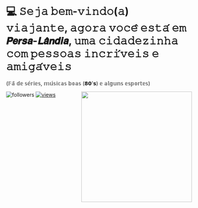 # 💻 𝚂𝚎𝚓𝚊 𝚋𝚎𝚖-𝚟𝚒𝚗𝚍𝚘(𝚊) 𝚟𝚒𝚊𝚓𝚊𝚗𝚝𝚎, 𝚊𝚐𝚘𝚛𝚊 𝚟𝚘𝚌𝚎̂ 𝚎𝚜𝚝𝚊́ 𝚎𝚖 𝙋𝙚𝙧𝙨𝙖-𝙇𝙖̂𝙣𝙙𝙞𝙖, 𝚞𝚖𝚊 𝚌𝚒𝚍𝚊𝚍𝚎𝚣𝚒𝚗𝚑𝚊 𝚌𝚘𝚖 𝚙𝚎𝚜𝚜𝚘𝚊𝚜 𝚒𝚗𝚌𝚛𝚒́𝚟𝚎𝚒𝚜 𝚎 𝚊𝚖𝚒𝚐𝚊́𝚟𝚎𝚒𝚜

(𝔽𝕒̃ 𝕕𝕖 𝕤𝕖́𝕣𝕚𝕖𝕤, 𝕞𝕦́𝕤𝕚𝕔𝕒𝕤 𝕓𝕠𝕒𝕤 (𝟴𝟬'𝘀) 𝕖 𝕒𝕝𝕘𝕦𝕟𝕤 𝕖𝕤𝕡𝕠𝕣𝕥𝕖𝕤)

                                                                                    
 <img align="right" alt="" src="https://media1.giphy.com/media/v1.Y2lkPTc5MGI3NjExa21qcjNhMWI2Y2FwajEzYnR3bG1hdzk5bHk3N3E2YXYwdGd5djQ5NCZlcD12MV9pbnRlcm5hbF9naWZfYnlfaWQmY3Q9Zw/9V8RorZtNTN8jf27k0/giphy.gif"  width="300px"/>
 <img alt="followers" title="Follow me on Github" src="https://custom-icon-badges.herokuapp.com/github/followers/Persa89?color=236ad3&labelColor=1155ba&style=for-the-badge&logo=person-add&label=Follow&logoColor=white"/></a>
  <a href="https://github.com/Persa89/Simple-View-Counter">
    <img alt="views" title="GitHub profile views" src="https://komarev.com/ghpvc/?username=Persa89&style=for-the-badge&color=lightgrey"/>
  </a>
</p>
